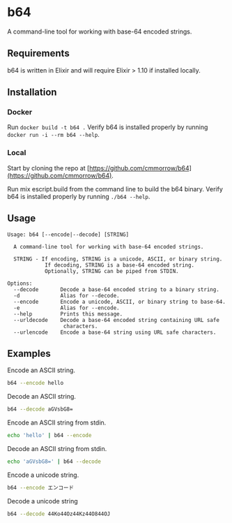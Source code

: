 # b64

A command-line tool for working with base-64 encoded strings.

## Requirements

b64 is written in Elixir and will require Elixir > 1.10 if installed locally.

## Installation

### Docker

Run `docker build -t b64 .`
Verify b64 is installed properly by running `docker run -i --rm b64 --help`.

### Local

Start by cloning the repo at [https://github.com/cmmorrow/b64](https://github.com/cmmorrow/b64).

Run mix escript.build from the command line to build the b64 binary.
Verify b64 is installed properly by running `./b64 --help`.

## Usage

```text
Usage: b64 [--encode|--decode] [STRING]

  A command-line tool for working with base-64 encoded strings.

  STRING - If encoding, STRING is a unicode, ASCII, or binary string.
            If decoding, STRING is a base-64 encoded string.
            Optionally, STRING can be piped from STDIN.

Options:
  --decode       Decode a base-64 encoded string to a binary string.
  -d             Alias for --decode.
  --encode       Encode a unicode, ASCII, or binary string to base-64.
  -e             Alias for --encode.
  --help         Prints this message.
  --urldecode    Decode a base-64 encoded string containing URL safe 
                  characters.
  --urlencode    Encode a base-64 string using URL safe characters.
```

## Examples

Encode an ASCII string.

```bash
b64 --encode hello
```

Decode an ASCII string.

```bash
b64 --decode aGVsbG8=
```

Encode an ASCII string from stdin.

```bash
echo 'hello' | b64 --encode
```

Decode an ASCII string from stdin.

```bash
echo 'aGVsbG8=' | b64 --decode
```

Encode a unicode string.

```bash
b64 --encode エンコード
```

Decode a unicode string

```bash
b64 --decode 44Ko44Oz44Kz44O844OJ
```
